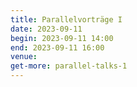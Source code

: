 ```yaml
---
title: Parallelvorträge I
date: 2023-09-11
begin: 2023-09-11 14:00
end: 2023-09-11 16:00
venue:
get-more: parallel-talks-1
---
```

